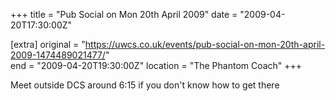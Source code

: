 +++
title = "Pub Social on Mon 20th April 2009"
date = "2009-04-20T17:30:00Z"

[extra]
original = "https://uwcs.co.uk/events/pub-social-on-mon-20th-april-2009-1474489021477/"    
end = "2009-04-20T19:30:00Z"
location = "The Phantom Coach"
+++

Meet outside DCS around 6:15 if you don't know how to get there

